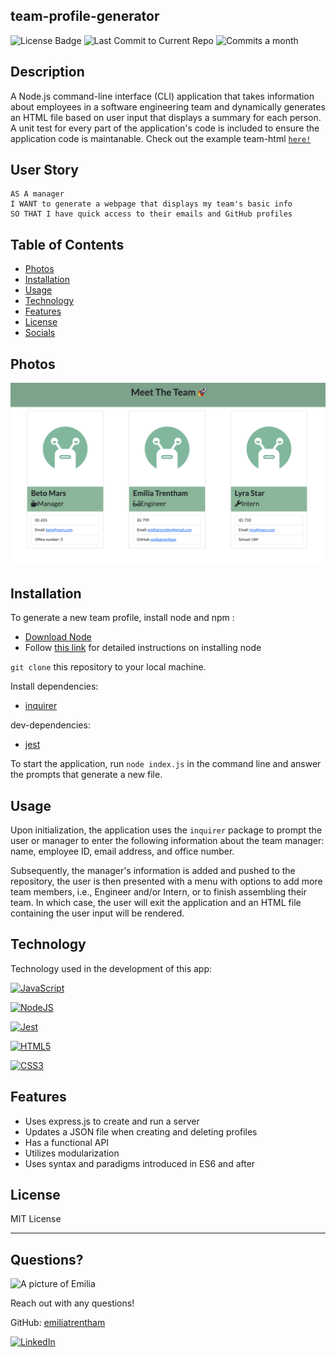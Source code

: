 ## team-profile-generator


  ![License Badge](https://img.shields.io/badge/license-MIT-brightgreen)
 ![Last Commit to Current Repo](https://img.shields.io/github/last-commit/TheInfamousGrim/team-profile-generator)
![Commits a month](https://img.shields.io/github/commit-activity/m/emiliatrentham/OOP-team-profile-generator)


## Description 

A Node.js command-line interface (CLI) application that takes information about employees in a software engineering team and dynamically generates an HTML file based on user input that displays a summary for each person. A unit test for every part of the application's code is included to ensure the application code is maintanable. Check out the example team-html
[`here!`](https://github.com/emiliatrentham/OOP-team-profile-generator/blob/main/dist/team.html) 

## User Story

```
AS A manager
I WANT to generate a webpage that displays my team's basic info
SO THAT I have quick access to their emails and GitHub profiles

```

## Table of Contents 
* [Photos](#screenshots)
* [Installation](#installation)
* [Usage](#usage)
* [Technology](#technology)
* [Features](#features)
* [License](#license)
* [Socials](#questions)

## Photos
![Team Profile Rendered Output Screenshot](./Assets/project-screenshot.png)


## Installation

To generate a new team profile, install node and npm : 
 - [Download Node](https://nodejs.org/en/download/)
  - Follow [this link](https://docs.npmjs.com/downloading-and-installing-node-js-and-npm) for detailed instructions on installing node 
 
 `git clone` this repository to your local machine.

Install dependencies:

- [inquirer](https://www.npmjs.com/package/inquirer)

dev-dependencies:

- [jest](https://www.npmjs.com/package/jest)


To start the application, run `node index.js` in the command line and answer the prompts that generate a new file.


## Usage 

Upon initialization, the application uses the `inquirer` package to prompt the user or manager to enter the following information about the team manager: name, employee ID, email address, and office number.

Subsequently, the manager's information is added and pushed to the repository, the user is then presented with a menu with options to add more team members, i.e., Engineer and/or Intern, or to finish assembling their team. In which case, the user will exit the application and an HTML file containing the user input will be rendered. 

## Technology

Technology used in the development of this app:

[![JavaScript](https://img.shields.io/badge/JavaScript-323330?style=for-the-badge&logo=javascript&logoColor=F7DF1E)](https://www.javascript.com/)

[![NodeJS](https://img.shields.io/badge/node.js-6DA55F?style=for-the-badge&logo=node.js&logoColor=white)](https://nodejs.org/en/)

[![Jest](https://img.shields.io/badge/Jest-323330?style=for-the-badge&logo=Jest&logoColor=white)](https://www.npmjs.com/package/jest)

[![HTML5](https://img.shields.io/badge/HTML5-E34F26?style=for-the-badge&logo=html5&logoColor=white)](https://whatwg.org/)

[![CSS3](https://img.shields.io/badge/CSS3-1572B6?style=for-the-badge&logo=css3&logoColor=white)](https://www.w3.org/TR/CSS/#css)

## Features

- Uses express.js to create and run a server
- Updates a JSON file when creating and deleting profiles
- Has a functional API
- Utilizes modularization
- Uses syntax and paradigms introduced in ES6 and after 

## License

MIT License

---

## Questions?

<img src="https://avatars.githubusercontent.com/u/38886696?s=400&u=1ab29d002cf7b80fe6af55c9677da4b90b21df6f&v=4" alt="A picture of Emilia" width="40%" />

Reach out with any questions!

GitHub: [emiliatrentham](https://github.com/emiliatrentham)



[![LinkedIn](https://img.shields.io/badge/linkedin-%230077B5.svg?style=for-the-badge&logo=linkedin&logoColor=white)](https://www.linkedin.com/in/emilia-trentham-987a59164/)